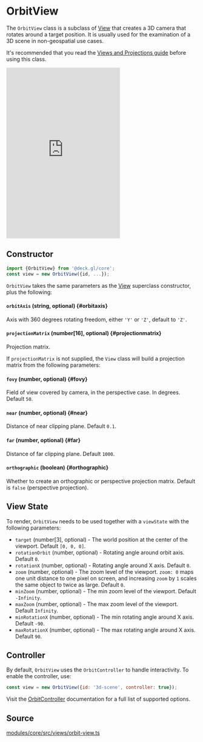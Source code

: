 # OrbitView

The `OrbitView` class is a subclass of [View](./view.md) that creates a 3D camera that rotates around a target position. It is usually used for the examination of a 3D scene in non-geospatial use cases.

It's recommended that you read the [Views and Projections guide](../../developer-guide/views.md) before using this class.

<div style={{position:'relative',height:450}}></div>
<div style={{position:'absolute',transform:'translateY(-450px)',paddingLeft:'inherit',paddingRight:'inherit',left:0,right:0}}>
  <iframe height="450" style={{width:'100%'}} scrolling="no" title="deck.gl OrbitView" src="https://codepen.io/vis-gl/embed/gOLprOZ?height=450&theme-id=light&default-tab=result" frameborder="no" loading="lazy" allowtransparency="true" allowfullscreen="true">
    See the Pen <a href='https://codepen.io/vis-gl/pen/gOLprOZ'>deck.gl OrbitView</a> by vis.gl
    (<a href='https://codepen.io/vis-gl'>@vis-gl</a>) on <a href='https://codepen.io'>CodePen</a>.
  </iframe>
</div>


## Constructor

```js
import {OrbitView} from '@deck.gl/core';
const view = new OrbitView({id, ...});
```

`OrbitView` takes the same parameters as the [View](./view.md) superclass constructor, plus the following:

#### `orbitAxis` (string, optional) {#orbitaxis}

Axis with 360 degrees rotating freedom, either `'Y'` or `'Z'`, default to `'Z'`.

#### `projectionMatrix` (number[16], optional) {#projectionmatrix}

Projection matrix.

If `projectionMatrix` is not supplied, the `View` class will build a projection matrix from the following parameters:

#### `fovy` (number, optional) {#fovy}

Field of view covered by camera, in the perspective case. In degrees. Default `50`.

#### `near` (number, optional) {#near}

Distance of near clipping plane. Default `0.1`.

#### `far` (number, optional) {#far}

Distance of far clipping plane. Default `1000`.

#### `orthographic` (boolean) {#orthographic}

Whether to create an orthographic or perspective projection matrix. Default is `false` (perspective projection).


## View State

To render, `OrbitView` needs to be used together with a `viewState` with the following parameters:

* `target` (number[3], optional) - The world position at the center of the viewport. Default `[0, 0, 0]`.
* `rotationOrbit` (number, optional) - Rotating angle around orbit axis. Default `0`.
* `rotationX` (number, optional) - Rotating angle around X axis. Default `0`.
* `zoom` (number, optional) - The zoom level of the viewport. `zoom: 0` maps one unit distance to one pixel on screen, and increasing `zoom` by `1` scales the same object to twice as large. Default `0`.
* `minZoom` (number, optional) - The min zoom level of the viewport. Default `-Infinity`.
* `maxZoom` (number, optional) - The max zoom level of the viewport. Default `Infinity`.
* `minRotationX` (number, optional) - The min rotating angle around X axis. Default `-90`.
* `maxRotationX` (number, optional) - The max rotating angle around X axis. Default `90`.


## Controller

By default, `OrbitView` uses the `OrbitController` to handle interactivity. To enable the controller, use:

```js
const view = new OrbitView({id: '3d-scene', controller: true});
```

Visit the [OrbitController](./orbit-controller.md) documentation for a full list of supported options.

## Source

[modules/core/src/views/orbit-view.ts](https://github.com/visgl/deck.gl/tree/9.2-release/modules/core/src/views/orbit-view.ts)

